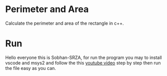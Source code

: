 # Perimeter and Area
 Calculate the perimeter and area of the rectangle in c++.

# Run
Hello everyone this is Sobhan-SRZA, for run the program you may to install vscode and msys2 and follow the this [youtube video](https://www.youtube.com/watch?v=mGHU3ldrQMk) step by step then run the file easy as you can.